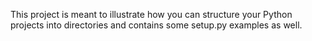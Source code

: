 This project is meant to illustrate how you can structure your Python projects
into directories and contains some setup.py examples as well.
